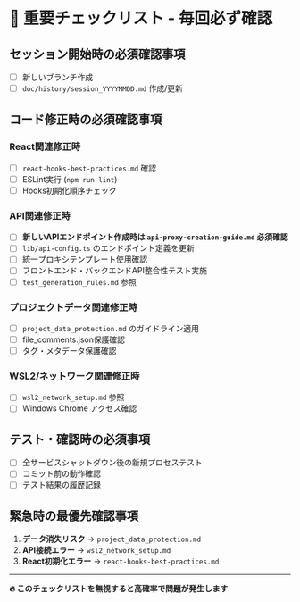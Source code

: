 # 🚨 重要チェックリスト - 毎回必ず確認

## セッション開始時の必須確認事項

- [ ] 新しいブランチ作成
- [ ] `doc/history/session_YYYYMMDD.md` 作成/更新

## コード修正時の必須確認事項

### React関連修正時
- [ ] `react-hooks-best-practices.md` 確認
- [ ] ESLint実行 (`npm run lint`)
- [ ] Hooks初期化順序チェック

### API関連修正時
- [ ] **新しいAPIエンドポイント作成時は `api-proxy-creation-guide.md` 必須確認**
- [ ] `lib/api-config.ts` のエンドポイント定義を更新
- [ ] 統一プロキシテンプレート使用確認
- [ ] フロントエンド・バックエンドAPI整合性テスト実施
- [ ] `test_generation_rules.md` 参照

### プロジェクトデータ関連修正時
- [ ] `project_data_protection.md` のガイドライン適用
- [ ] file_comments.json保護確認
- [ ] タグ・メタデータ保護確認

### WSL2/ネットワーク関連修正時
- [ ] `wsl2_network_setup.md` 参照
- [ ] Windows Chrome アクセス確認

## テスト・確認時の必須事項

- [ ] 全サービスシャットダウン後の新規プロセステスト
- [ ] コミット前の動作確認
- [ ] テスト結果の履歴記録

## 緊急時の最優先確認事項

1. **データ消失リスク** → `project_data_protection.md`
2. **API接続エラー** → `wsl2_network_setup.md`
3. **React初期化エラー** → `react-hooks-best-practices.md`

---
**🔥 このチェックリストを無視すると高確率で問題が発生します**